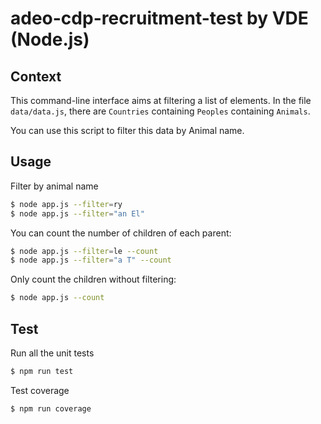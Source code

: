 # adeo-cdp-recruitment-test by VDE (Node.js)

## Context
This command-line interface aims at filtering a list of elements.
In the file `data/data.js`, there are `Countries` containing `Peoples` containing `Animals`.

You can use this script to filter this data by Animal name.

## Usage
Filter by animal name
```bash
$ node app.js --filter=ry
$ node app.js --filter="an El"
```

You can count the number of children of each parent:
```bash
$ node app.js --filter=le --count
$ node app.js --filter="a T" --count
```

Only count the children without filtering:
```bash
$ node app.js --count
```

## Test
Run all the unit tests
```bash
$ npm run test
```
Test coverage
```bash
$ npm run coverage
```
